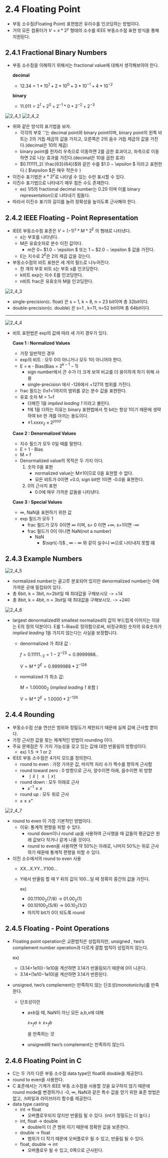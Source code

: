 # 2.4 Floating Point

- 부동 소수점(Floating Point) 표현법은 유리수를 인코딩하는 방법이다.
- 거의 모든 컴퓨터가 $V= x*2^y$ 형태의 소수를 IEEE 부동소수점 표현 방식을 통해 지원된다.
## 2.4.1 Fractional Binary Numbers

- 부동 소수점을 이해하기 위해서는 fractional value에 대해서 생각해보아야 한다.
    
    **decimal**
    - $12.34 = 1*10^1+ 2*10^0+3*10^{-1}+4*10^{-2}$

    **binary**
    - $11.011 = 2^1+2^0+2^{-1}*0+2^{-2}+2^{-3}$
    
![2_4_1](https://github.com/user-attachments/assets/e75dc719-15d4-44c0-9687-b83ce02891e1)
![2_4_2](https://github.com/user-attachments/assets/58b535f0-9b05-42af-aea0-1bfbac684761)

- 위와 같은 방식의 표기법을 보자.
    - 각각의 부호 ‘.’는 decimal point와 binary point이며, binary point의 왼쪽 비트는 2의 거듭 제곱의 값을 가지고, 오른쪽은 2의 음수 거듭 제곱의 값을 가진다.(decimal은 10의 제곱)
    - binary point를 한자리 우측으로 이동하면 2를 곱한 효과이고, 좌측으로 이동하면 2로 나눈 효과를 가진다.(decimal은 10을 곱한 효과)
    - $0.111111_2( \frac{63}{64})$와 같은 수를   $1.0 − \epsilon $ 이라고 표현한다.( $\epsilon $은 매우 작은수  )
- 이진수 표기법은 $x*2^y$로 나타낼 수 있는 수만 표시할 수 있다.
- 이진수 표기법으로 나타내기 매우 힘든 수도 존재한다. 
    - ex) 1/5의 fractional decimal number는 0.20 이며 이를 binary representation으로 나타내기 힘들다.
- 따라서 이진수 표기의 길이를 늘려 정확성을 높이도록 근사해야 한다.

## 2.4.2 IEEE Floating - Point Representation

- IEEE 부동소수점 표준은 $V=(-1)^s * M * 2^E$ 의 형태로 나타낸다.
    - s는 부호를 나타낸다.
    - M은 유효숫자로 분수 이진 값이다.
        - m은 0~ $1.0 − \epsilon $ 또는 1 ~ $2.0 − \epsilon $ 값을 가진다.
    - E는 지수로 $2^E$은 2의 제곱 값을 갖는다.
- 부동소수점의 비트 표현은 세 개의 필드로 나누어진다.
    - 한 개의 부호 비트 s는 부호 s를 인코딩한다.
    - k비트 exp는 지수 E를 인코딩한다.
    - n비트 frac은 유효숫자 M을 인코딩한다.

![2_4_3](https://github.com/user-attachments/assets/83b02aed-b708-4101-ac8f-f76a11e41440)
- single-precision(c. float) 은 s = 1, k = 8, n = 23 bit이며 총 32bit이다.
- double-precision(c. double) 은 s=1 , k=11, n=52 bit이며 총 64bit이다.


---     
![2_4_4](https://github.com/user-attachments/assets/c2bf705a-9c17-4e2d-a449-c19a2124a78d)
- 비트 표현법은 exp의 값에 따라 세 가지 경우가 있다.


    **Case 1 : Normalized Values**
    - 가장 일반적인 경우
    - exp의 비트  : 모두 0이 아니거나 모두 1이 아니어야 한다.
    - E = e - Bias(Bias = $2^{k-1}-1$)
        - sign number에서 큰 수가 더 크게 보여 비교를 더 용이하게 하기 위해 사용
        - single-precision 에서 -126에서 +127의 범위를 가진다.
    - frac 필드는 0≤f<1까지의 범위를 갖는 분수 값을 표현한다.
    - 유효 숫자 M = 1+f
        - 더해진 1을 *implied leading 1* 이라고 불린다.
        - f에 1을 더하는 이유는 binary 표현법에서 첫 bit는 항상 1이기 때문에 생략하여 bit 한 개를 아끼는 용도이다.
        -  $±1.xxxx_2× 2^{yyyy}$

    **Case 2 : Denormalized Values**
    - 지수 필드가 모두 0일 때를 말한다.
    - E = 1 - Bias
    - M = f
    - Denormalized value의 목적은 두 가지 이다.
        1. 숫자 0을 표현
            - normalized value는 M≥1이므로 0을 표현할 수 없다.
            - 모든 비트가 0이면 +0.0, sign bit만 1이면 -0.0을 표현한다.
        2. 0의 근사치 표현
            - 0.0에 매우 가까운 값들을 나타낸다.

    **Case 3 : Special Values**
    - ∞, NaN을 표현하기 위한 값
    - exp 필드가 모두 1
        - frac 필드가 모두 0이면 ∞ 이며, s= 0 이면 +∞, s=1이면 -∞
        - frac 필드가 0이 아니면 NaN(not a number)
            - NaN
                - $\sqrt{-1}$ , ∞ - ∞ 와 같이 실수나 ∞으로 나타내지 못할 떄

## 2.4.3 Example Numbers

![2_4_5](https://github.com/user-attachments/assets/8583bebe-2e2e-4c7f-a73b-6d118cafc346)
- normalized number는 골고루 분포되어 있지만 denormalized number는 0에 가까운 곳에 밀집되어 있다.
- 총 6bit, k = 3bit, n=2bit일 때 최대값을 구해보시오 -> +14
- 총 8bit, k = 4bit, n = 3bit일 때 최대값을 구해보시오. -> +240

![2_4_6](https://github.com/user-attachments/assets/9bb7b430-c0f8-41c1-b7d5-b3fa4b3be26c)
- largest denormalized와 smallest normalized의 값이 부드럽게 이어지는 이유는 E의 정의 덕분이다. E를 1−Bias로 정의함으로써, 비정규화된 숫자의 유효숫자가 *implied leading 1*을 가지지 않는다는 사실을 보정합니다.
    - denormalized 가 최대 값 : 
    
        $f = 0.11111.._2 = 1-2^{-23}=0.9999988..$

        $V = M*2^E = 0.9999988*2^{-126}$
    - normalized 가 최소 값:

        $M = 1.00000_2$ (*implied leading 1* 포함  )

        $V = M*2^E = 1.0000*2^{-126}$
## 2.4.4 Rounding

- 부동소수점 산술 연산은 범위와 정밀도가 제한되기 때문에 실제 값에 근사할 뿐이다.
- 가장 근사한 값을 찾는 체계적인 방법이 rounding 이다.
- 주요 문제점은 두 가지 가능성을 갖고 있는 값에 대한 반올림의 방향성이다.
    - ex) 1.5 → 1 or 2
- IEEE 부동 소수점은 4가지 모드를 정의한다.
    - round to even : 가장 가까운 값, 마지막 자리 수가 짝수를 향하게 근사함
    - round toward zero : 0 방향으로 근사, 양수이면 아래, 음수이면 위 방향
        - $∣\hat{x}∣≤∣x∣$
    - round down : 모두 아래로 근사
        - $x^{-1}≤x$
    - round up : 모두 위로 근사
    - $x≤x^+$
    
![2_4_7](https://github.com/user-attachments/assets/6934d74c-9ff4-404e-8eb9-68be2a8a896e)
- round to even 이 가장 기본적인 방법이다.
    - 이유: 통계적 편향을 피할 수 있다.
        - round down이나 round up을 사용하여 근사했을 때 값들의 평균값은 원래 값보다 작거나 같게 나올 것이다.
        - round to even을 사용하면 약 50%는 아래로, 나머지 50%는 위로 근사하기 때문에 통계적 편향을 피할 수 있다.
- 이진 소수에서의 round to even 사용
    - XX...X.YY...Y100...
    - Y에서 반올림 할 때 Y 뒤의 값이 100…일 때 정확히 중간의 값을 가진다.
    
        ex)
        - $00.11100_2(7/8)$ → $01.00_2(1)$
        - $00.10100_2(5/8)$ → $00.10_2(1/2)$
        - 마지막 bit가 0이 되도록 round

## 2.4.5 Floating - Point Operations

- Floating point operation은 교환법칙은 성립하지만, unsigned , two’s complement number operation과 다르게 결합 법칙이 성립하지 않는다.

    ex) 
    - (3.14+1e10)−1e10을 계산하면 3.14가 반올림되기 때문에 0이 나온다.
    - 3.14+(1e10−1e10)을 계산하면 3.14가 반환된다.
- unsigned, two’s complement는 만족하지 않는 단조성(monotonicity)를 만족한다.
    - 단조성이란
        - a≥b일 때, NaN이 아닌 모든 a,b,x에 대해
            
            $x+_fa≥x+_fb$ 
            
            을 만족하는 것
            
        - unsigned와 two’s complement는 만족하지 않는다.

## 2.4.6 Floating Point in C

- C는 두 가지 다른 부동 소수점 data type인 float와 double을 제공한다.
- round to even을 사용한다.
- C 표준에서는 기계가 IEEE 부동 소수점을 사용할 것을 요구하지 않기 때문에 round mode를 변경하거나 -0, ∞, NaN과 같은 특수 값을 얻기 위한 표준 방법은 없고, .h파일과 라이브러리 함수를 제공한다.
- data type casting
    - int → float
        - 오버플로우되지 않지만 반올림 될 수 있다. (int가 정밀도는 더 높다.)
    - int, float → double
        - double이 더 큰 범위 이기 때문에 정확한 값을 보존한다.
    - double → float
        - 범위가 더 작기 때문에 오버플로우 될 수 있고, 반올림 될 수 있다.
    - float, double → int
        - 오버플로우 될 수 있고, 0쪽으로 근사된다.